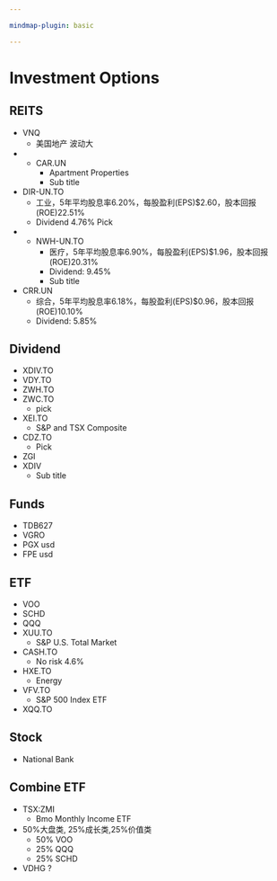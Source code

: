```yaml
---

mindmap-plugin: basic

---
```


# Investment Options

## REITS
- VNQ
    - 美国地产 波动大
-
    - CAR.UN
        - Apartment Properties
        - Sub title
- DIR-UN.TO
    - 工业，5年平均股息率6.20%，每股盈利(EPS)$2.60，股本回报(ROE)22.51%
    - Dividend 4.76% Pick
-
    - NWH-UN.TO
        - 医疗，5年平均股息率6.90%，每股盈利(EPS)$1.96，股本回报(ROE)20.31%
        - Dividend: 9.45%
        - Sub title
- CRR.UN
    - 综合，5年平均股息率6.18%，每股盈利(EPS)$0.96，股本回报(ROE)10.10%
    - Dividend:  5.85%

## Dividend
- XDIV.TO
- VDY.TO
- ZWH.TO
- ZWC.TO
    - pick
- XEI.TO
    - S&P and TSX Composite
- CDZ.TO
    - Pick
- ZGI
- XDIV
    - Sub title

## Funds
- TDB627
- VGRO
- PGX usd
- FPE usd

## ETF
- VOO
- SCHD
- QQQ
- XUU.TO
    - S&P U.S. Total Market
- CASH.TO
    - No risk 4.6%
- HXE.TO
    - Energy
- VFV.TO
    - S&P 500 Index ETF
- XQQ.TO

## Stock
- National Bank

## Combine ETF
- TSX:ZMI
    - Bmo Monthly Income ETF
- 50%大盘类, 25%成长类,25%价值类
    - 50% VOO
    - 25% QQQ
    - 25% SCHD
- VDHG ?